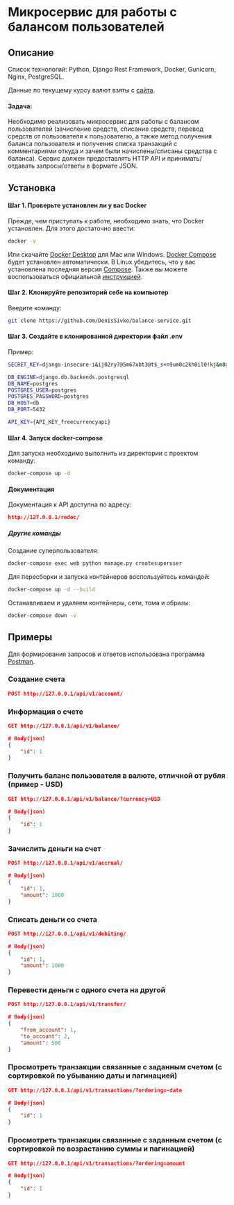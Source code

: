 # Микросервис для работы с балансом пользователей
## Описание
Список технологий: Python, Django Rest Framework, Docker, Gunicorn, Nginx, PostgreSQL.

Данные по текущему курсу валют взяты с [сайта](https://freecurrencyapi.net/).

#### Задача:
Необходимо реализовать микросервис для работы с балансом пользователей (зачисление средств, списание средств, перевод средств от пользователя к пользователю, а также метод получения баланса пользователя и получения списка транзакций с комментариями откуда и зачем были начислены/списаны средства с баланса). Сервис должен предоставлять HTTP API и принимать/отдавать запросы/ответы в формате JSON.

## Установка
#### Шаг 1. Проверьте установлен ли у вас Docker
Прежде, чем приступать к работе, необходимо знать, что Docker установлен. Для этого достаточно ввести:
```bash
docker -v
```
Или скачайте [Docker Desktop](https://www.docker.com/products/docker-desktop) для Mac или Windows. [Docker Compose](https://docs.docker.com/compose) будет установлен автоматически. В Linux убедитесь, что у вас установлена последняя версия [Compose](https://docs.docker.com/compose/install/). Также вы можете воспользоваться официальной [инструкцией](https://docs.docker.com/engine/install/).

#### Шаг 2. Клонируйте репозиторий себе на компьютер
Введите команду:
```bash
git clone https://github.com/DenisSivko/balance-service.git
```

#### Шаг 3. Создайте в клонированной директории файл .env
Пример:
```bash
SECRET_KEY=django-insecure-i&ij02ry7@5m67xbt3@t$_s+n9um0c2kh0il0!kj&m8g0!5#(&

DB_ENGINE=django.db.backends.postgresql
DB_NAME=postgres
POSTGRES_USER=postgres
POSTGRES_PASSWORD=postgres
DB_HOST=db
DB_PORT=5432

API_KEY={API_KEY_freecurrencyapi}
```

#### Шаг 4. Запуск docker-compose
Для запуска необходимо выполнить из директории с проектом команду:
```bash
docker-compose up -d
```

#### Документация
Документация к API доступна по адресу:
```json
http://127.0.0.1/redoc/
```

##### Другие команды
Создание суперпользователя:
```bash
docker-compose exec web python manage.py createsuperuser
```

Для пересборки и запуска контейнеров воспользуйтесь командой:
```bash
docker-compose up -d --build 
```

Останавливаем и удаляем контейнеры, сети, тома и образы:
```bash
docker-compose down -v
```

## Примеры
Для формирования запросов и ответов использована программа [Postman](https://www.postman.com/).

### Создание счета
```json
POST http://127.0.0.1/api/v1/account/
```
### Информация о счете
```json
GET http://127.0.0.1/api/v1/balance/

# Body(json)
{
    "id": 1
}
```
### Получить баланс пользователя в валюте, отличной от рубля (пример - USD)
```json
GET http://127.0.0.1/api/v1/balance/?currency=USD

# Body(json)
{
    "id": 1
}
```
### Зачислить деньги на счет
```json
POST http://127.0.0.1/api/v1/accrual/

# Body(json)
{
    "id": 1,
    "amount": 1000
}
```
### Списать деньги со счета
```json
POST http://127.0.0.1/api/v1/debiting/

# Body(json)
{
    "id": 1,
    "amount": 1000
}
```
### Перевести деньги с одного счета на другой
```json
POST http://127.0.0.1/api/v1/transfer/

# Body(json)
{
    "from_account": 1,
    "to_account": 2,
    "amount": 500
}
```
### Просмотреть транзакции связанные с заданным счетом (с сортировкой по убыванию даты и пагинацией)
```json
GET http://127.0.0.1/api/v1/transactions/?ordering=-date

# Body(json)
{
    "id": 1
}
```
### Просмотреть транзакции связанные с заданным счетом (с сортировкой по возрастанию суммы и пагинацией)
```json
GET http://127.0.0.1/api/v1/transactions/?ordering=amount

# Body(json)
{
    "id": 1
}
```
